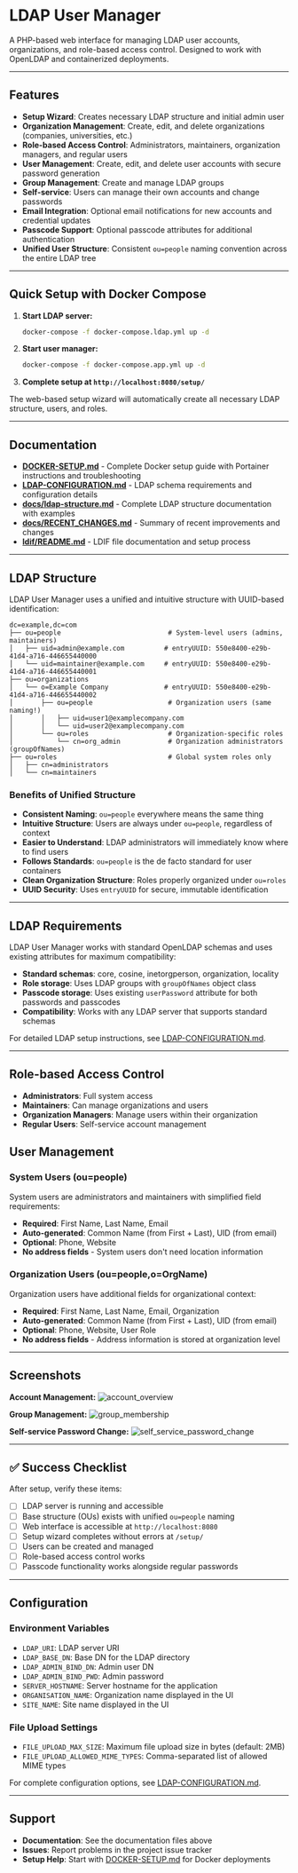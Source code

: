 # LDAP User Manager

A PHP-based web interface for managing LDAP user accounts, organizations, and role-based access control. Designed to work with OpenLDAP and containerized deployments.

***

## Features

- **Setup Wizard**: Creates necessary LDAP structure and initial admin user
- **Organization Management**: Create, edit, and delete organizations (companies, universities, etc.)
- **Role-based Access Control**: Administrators, maintainers, organization managers, and regular users
- **User Management**: Create, edit, and delete user accounts with secure password generation
- **Group Management**: Create and manage LDAP groups
- **Self-service**: Users can manage their own accounts and change passwords
- **Email Integration**: Optional email notifications for new accounts and credential updates
- **Passcode Support**: Optional passcode attributes for additional authentication
- **Unified User Structure**: Consistent `ou=people` naming convention across the entire LDAP tree

***

## Quick Setup with Docker Compose

1. **Start LDAP server:**
   ```bash
   docker-compose -f docker-compose.ldap.yml up -d
   ```

2. **Start user manager:**
   ```bash
   docker-compose -f docker-compose.app.yml up -d
   ```

3. **Complete setup at `http://localhost:8080/setup/`**

The web-based setup wizard will automatically create all necessary LDAP structure, users, and roles.

***

## Documentation

- **[DOCKER-SETUP.md](DOCKER-SETUP.md)** - Complete Docker setup guide with Portainer instructions and troubleshooting
- **[LDAP-CONFIGURATION.md](LDAP-CONFIGURATION.md)** - LDAP schema requirements and configuration details
- **[docs/ldap-structure.md](docs/ldap-structure.md)** - Complete LDAP structure documentation with examples
- **[docs/RECENT_CHANGES.md](docs/RECENT_CHANGES.md)** - Summary of recent improvements and changes
- **[ldif/README.md](ldif/README.md)** - LDIF file documentation and setup process

***

## LDAP Structure

LDAP User Manager uses a unified and intuitive structure with UUID-based identification:

```
dc=example,dc=com
├── ou=people                           # System-level users (admins, maintainers)
│   ├── uid=admin@example.com          # entryUUID: 550e8400-e29b-41d4-a716-446655440000
│   └── uid=maintainer@example.com     # entryUUID: 550e8400-e29b-41d4-a716-446655440001
├── ou=organizations
│   └── o=Example Company              # entryUUID: 550e8400-e29b-41d4-a716-446655440002
│       ├── ou=people                   # Organization users (same naming!)
│       │   ├── uid=user1@examplecompany.com
│       │   └── uid=user2@examplecompany.com
│       └── ou=roles                    # Organization-specific roles
│           └── cn=org_admin            # Organization administrators (groupOfNames)
├── ou=roles                            # Global system roles only
│   ├── cn=administrators
│   └── cn=maintainers
```

### Benefits of Unified Structure
- **Consistent Naming**: `ou=people` everywhere means the same thing
- **Intuitive Structure**: Users are always under `ou=people`, regardless of context
- **Easier to Understand**: LDAP administrators will immediately know where to find users
- **Follows Standards**: `ou=people` is the de facto standard for user containers
- **Clean Organization Structure**: Roles properly organized under `ou=roles`
- **UUID Security**: Uses `entryUUID` for secure, immutable identification

***

## LDAP Requirements

LDAP User Manager works with standard OpenLDAP schemas and uses existing attributes for maximum compatibility:

- **Standard schemas**: core, cosine, inetorgperson, organization, locality
- **Role storage**: Uses LDAP groups with `groupOfNames` object class
- **Passcode storage**: Uses existing `userPassword` attribute for both passwords and passcodes
- **Compatibility**: Works with any LDAP server that supports standard schemas

For detailed LDAP setup instructions, see [LDAP-CONFIGURATION.md](LDAP-CONFIGURATION.md).

***

## Role-based Access Control

- **Administrators**: Full system access
- **Maintainers**: Can manage organizations and users
- **Organization Managers**: Manage users within their organization
- **Regular Users**: Self-service account management

## User Management

### System Users (ou=people)
System users are administrators and maintainers with simplified field requirements:
- **Required**: First Name, Last Name, Email
- **Auto-generated**: Common Name (from First + Last), UID (from email)
- **Optional**: Phone, Website
- **No address fields** - System users don't need location information

### Organization Users (ou=people,o=OrgName)
Organization users have additional fields for organizational context:
- **Required**: First Name, Last Name, Email, Organization
- **Auto-generated**: Common Name (from First + Last), UID (from email)
- **Optional**: Phone, Website, User Role
- **No address fields** - Address information is stored at organization level

***

## Screenshots

**Account Management:**
![account_overview](https://user-images.githubusercontent.com/17613683/59344255-9c692480-8d05-11e9-9207-051291bafd91.png)

**Group Management:**
![group_membership](https://user-images.githubusercontent.com/17613683/59344247-97a47080-8d05-11e9-8606-0bcc40471458.png)

**Self-service Password Change:**
![self_service_password_change](https://user-images.githubusercontent.com/17613683/59344258-9ffcab80-8d05-11e9-8606-0bcc40471458.png)

***

## ✅ Success Checklist

After setup, verify these items:

- [ ] LDAP server is running and accessible
- [ ] Base structure (OUs) exists with unified `ou=people` naming
- [ ] Web interface is accessible at `http://localhost:8080`
- [ ] Setup wizard completes without errors at `/setup/`
- [ ] Users can be created and managed
- [ ] Role-based access control works
- [ ] Passcode functionality works alongside regular passwords

---

## Configuration

### Environment Variables

- `LDAP_URI`: LDAP server URI
- `LDAP_BASE_DN`: Base DN for the LDAP directory
- `LDAP_ADMIN_BIND_DN`: Admin user DN
- `LDAP_ADMIN_BIND_PWD`: Admin password
- `SERVER_HOSTNAME`: Server hostname for the application
- `ORGANISATION_NAME`: Organization name displayed in the UI
- `SITE_NAME`: Site name displayed in the UI

### File Upload Settings

- `FILE_UPLOAD_MAX_SIZE`: Maximum file upload size in bytes (default: 2MB)
- `FILE_UPLOAD_ALLOWED_MIME_TYPES`: Comma-separated list of allowed MIME types

For complete configuration options, see [LDAP-CONFIGURATION.md](LDAP-CONFIGURATION.md).

***

## Support

- **Documentation**: See the documentation files above
- **Issues**: Report problems in the project issue tracker
- **Setup Help**: Start with [DOCKER-SETUP.md](DOCKER-SETUP.md) for Docker deployments
